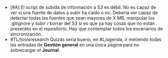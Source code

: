 - [#A] El script de subida de información a S3 es débil. No es capaz de ver si una fuente de datos a subir ha caído o no. Debería ser capaz de detectar todas las fuentes que sean mayores de X MB, manipular los .gitignore y subir / borrar del S3 si es que ya hay cosas que no están presentes en el repositorio. Hay que contemplar todos los escenarios de sincronización.
- #TL/toolsresearch Quizás sería bueno, en #L/agenda, ir metiendo todas las entradas de **Gestión general** en una única página para no sobrecargar el **Journal**.